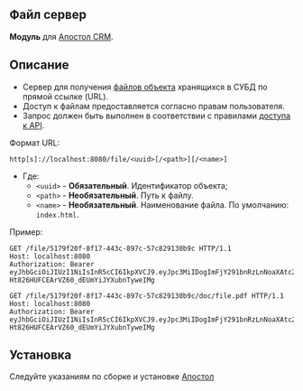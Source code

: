 Файл сервер
-
**Модуль** для [Апостол CRM](https://github.com/apostoldevel/apostol-crm).

Описание
-
* Сервер для получения [файлов объекта](https://github.com/apostoldevel/db-platform/wiki/%D0%A4%D0%B0%D0%B9%D0%BB%D1%8B-%D0%BE%D0%B1%D1%8A%D0%B5%D0%BA%D1%82%D0%B0) хранящихся в СУБД по прямой ссылке (URL).
* Доступ к файлам предоставляется согласно правам пользователя.
* Запрос должен быть выполнен в соответствии с правилами [доступа к API](https://github.com/apostoldevel/db-platform/wiki/%D0%94%D0%BE%D1%81%D1%82%D1%83%D0%BF-%D0%BA-API).

Формат URL:
````
http[s]://localhost:8080/file/<uuid>[/<path>][/<name>]
````
* Где:
    -  `<uuid>` - **Обязательный**. Идентификатор объекта;
    -  `<path>` - **Необязательный**. Путь к файлу.
    -  `<name>` - **Необязательный**. Наименование файла. По умолчанию: `index.html`.

Пример:
````http request
GET /file/5179f20f-8f17-443c-897c-57c829130b9c HTTP/1.1
Host: localhost:8080
Authorization: Bearer eyJhbGciOiJIUzI1NiIsInR5cCI6IkpXVCJ9.eyJpc3MiIDogImFjY291bnRzLnNoaXAtc2FmZXR5LnJ1IiwgImF1ZCIgOiAid2ViLXNoaXAtc2FmZXR5LnJ1IiwgInN1YiIgOiAiZGZlMDViNzhhNzZiNmFkOGUwZmNiZWYyNzA2NzE3OTNiODZhYTg0OCIsICJpYXQiIDogMTU5MzUzMjExMCwgImV4cCIgOiAxNTkzNTM1NzEwfQ.NorYsi-Ht826HUFCEArVZ60_dEUmYiJYXubnTyweIMg
````

````http request
GET /file/5179f20f-8f17-443c-897c-57c829130b9c/doc/file.pdf HTTP/1.1
Host: localhost:8080
Authorization: Bearer eyJhbGciOiJIUzI1NiIsInR5cCI6IkpXVCJ9.eyJpc3MiIDogImFjY291bnRzLnNoaXAtc2FmZXR5LnJ1IiwgImF1ZCIgOiAid2ViLXNoaXAtc2FmZXR5LnJ1IiwgInN1YiIgOiAiZGZlMDViNzhhNzZiNmFkOGUwZmNiZWYyNzA2NzE3OTNiODZhYTg0OCIsICJpYXQiIDogMTU5MzUzMjExMCwgImV4cCIgOiAxNTkzNTM1NzEwfQ.NorYsi-Ht826HUFCEArVZ60_dEUmYiJYXubnTyweIMg
````

Установка
-
Следуйте указаниям по сборке и установке [Апостол](https://github.com/apostoldevel/apostol-crm#%D1%81%D0%B1%D0%BE%D1%80%D0%BA%D0%B0-%D0%B8-%D1%83%D1%81%D1%82%D0%B0%D0%BD%D0%BE%D0%B2%D0%BA%D0%B0)

